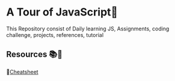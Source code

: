 # A Tour of JavaScript💛
This Repository consist of Daily learning JS, Assignments, coding challenge, projects, references, tutorial






## Resources 📚🧾

📘[Cheatsheet](https://html-css-js.com/js/)
